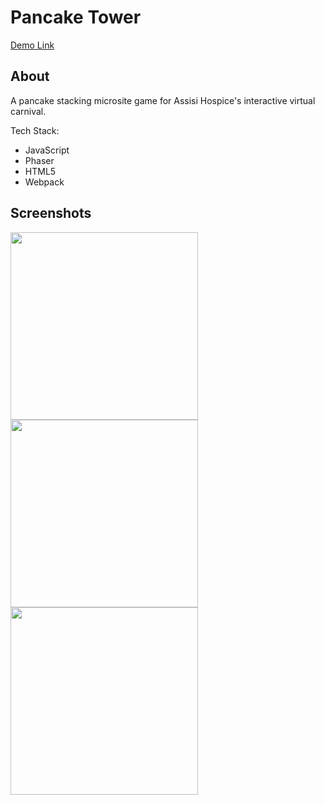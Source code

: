 # Pancake Tower
[Demo Link](https://pancake-tower.netlify.app)

## About
A pancake stacking microsite game for Assisi Hospice's interactive virtual carnival.

Tech Stack:
* JavaScript
* Phaser
* HTML5
* Webpack

## Screenshots
<p float="left">
  <img src="https://user-images.githubusercontent.com/76507555/112201684-777c4200-8c4b-11eb-8d59-c7162d886b68.png" width="300" />
  <img src="https://user-images.githubusercontent.com/76507555/112201922-bf9b6480-8c4b-11eb-82af-efaf3bfaf368.png" width="300" /> 
  <img src="https://user-images.githubusercontent.com/76507555/112202046-e8235e80-8c4b-11eb-88ca-8b4a5525c191.png" width="300" />
</p>
